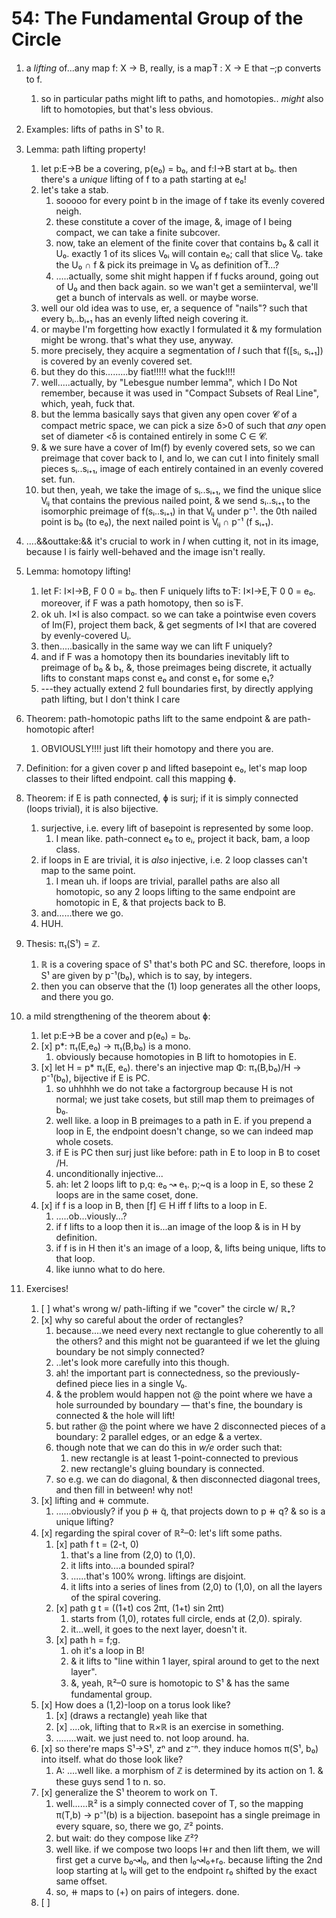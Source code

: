 # 54: The Fundamental Group of the Circle

1. a *lifting* of...any map f: X → B, really, is a map ̅f : X → E that –;p converts to f.
    1. so in particular paths might lift to paths, and homotopies.. _might_ also lift to homotopies, but that's less obvious.
2. Examples: lifts of paths in S¹ to ℝ.
3. Lemma: path lifting property!
    1. let p:E→B be a covering, p(e₀) = b₀, and f:I→B start at b₀. then there's a *unique* lifting of f to a path starting at e₀!
    2. let's take a stab.
        1. sooooo for every point b in the image of f take its evenly covered neigh.
        2. these constitute a cover of the image, &, image of I being compact, we can take a finite subcover.
        3. now, take an element of the finite cover that contains b₀ & call it U₀. exactly 1 of its slices V₀ᵢ will contain e₀; call that slice V₀. take the U₀ ∩ f & pick its preimage in V₀ as definition of ̅f...?
        4. .....actually, some shit might happen if f fucks around, going out of U₀ and then back again. so we wan't get a semiinterval, we'll get a bunch of intervals as well. or maybe worse.
    3. well our old idea was to use, er, a sequence of "nails"? such that every bᵢ..bᵢ₊₁ has an evenly lifted neigh covering it.
    4. or maybe I'm forgetting how exactly I formulated it & my formulation might be wrong. that's what they use, anyway.
    5. more precisely, they acquire a segmentation of _I_ such that f([sᵢ, sᵢ₊₁]) is covered by an evenly covered set.
    6. but they do this.........by fiat!!!!! what the fuck!!!!
    7. well.....actually, by "Lebesgue number lemma", which I Do Not remember, because it was used in "Compact Subsets of Real Line", which, yeah, fuck that.
    8. but the lemma basically says that given any open cover 𝓒 of a compact metric space, we can pick a size δ>0 of such that _any_ open set of diameter <δ is contained entirely in some C ∈ 𝓒.
    9. & we sure have a cover of Im(f) by evenly covered sets, so we can preimage that cover back to I, and lo, we can cut I into finitely small pieces sᵢ..sᵢ₊₁, image of each entirely contained in an evenly covered set. fun.
    10. but then, yeah, we take the image of sᵢ..sᵢ₊₁, we find the unique slice Vᵢⱼ that contains the previous nailed point, & we send sᵢ..sᵢ₊₁ to the isomorphic preimage of f(sᵢ..sᵢ₊₁) in that Vᵢⱼ under p⁻¹. the 0th nailed point is b₀ (to e₀), the next nailed point is Vᵢⱼ ∩ p⁻¹ (f sᵢ₊₁).
4. ....&&outtake:&& it's crucial to work in _I_ when cutting it, not in its image, because I is fairly well-behaved and the image isn't really.
5. Lemma: homotopy lifting!
    1. let F: I×I→B, F 0 0 = b₀. then F uniquely lifts to ̅F: I×I→E, ̅F 0 0 = e₀. moreover, if F was a path homotopy, then so is ̅F.
    2. ok uh. I×I is also compact. so we can take a pointwise even covers of Im(F), project them back, & get segments of I×I that are covered by evenly-covered Uᵢ.
    3. then.....basically in the same way we can lift F uniquely?
    4. and if F was a homotopy then its boundaries inevitably lift to preimage of b₀ & b₁, &, those preimages being discrete, it actually lifts to constant maps const e₀ and const e₁ for some e₁?
    5. ---they actually extend 2 full boundaries first, by directly applying path lifting, but I don't think I care
6. Theorem: path-homotopic paths lift to the same endpoint & are path-homotopic after!
    1. OBVIOUSLY!!!! just lift their homotopy and there you are.
7. Definition: for a given cover p and lifted basepoint e₀, let's map loop classes to their lifted endpoint. call this mapping ɸ.
8. Theorem: if E is path connected, ɸ is surj; if it is simply connected (loops trivial), it is also bijective.
    1. surjective, i.e. every lift of basepoint is represented by some loop.
        1. I mean like. path-connect e₀ to eᵢ, project it back, bam, a loop class.
    2. if loops in E are trivial, it is _also_ injective, i.e. 2 loop classes can't map to the same point.
        1. I mean uh. if loops are trivial, parallel paths are also all homotopic, so any 2 loops lifting to the same endpoint are homotopic in E, & that projects back to B.
    3. and......there we go.
    4. HUH.
9. Thesis: π₁(S¹) = ℤ.
    1. ℝ is a covering space of S¹ that's both PC and SC. therefore, loops in S¹ are given by p⁻¹(b₀), which is to say, by integers.
    2. then you can observe that the (1) loop generates all the other loops, and there you go.

10. a mild strengthening of the theorem about ɸ:
    1. let p:E→B be a cover and p(e₀) = b₀.
    2. [x] p*: π₁(E,e₀) → π₁(B,b₀) is a mono.
        1. obviously because homotopies in B lift to homotopies in E.
    3. [x] let H = p* π₁(E, e₀). there's an injective map Φ: π₁(B,b₀)/H → p⁻¹(b₀), bijective if E is PC.
        1. so uhhhhh we do not take a factorgroup because H is not normal; we just take cosets, but still map them to preimages of b₀.
        2. well like. a loop in B preimages to a path in E. if you prepend a loop in E, the endpoint doesn't change, so we can indeed map whole cosets.
        3. if E is PC then surj just like before: path in E to loop in B to coset /H.
        4. unconditionally injective...
        5. ah: let 2 loops lift to p,q: e₀ ↝ e₁. p;~q is a loop in E, so these 2 loops are in the same coset, done.
    4. [x] if f is a loop in B, then [f] ∈ H iff f lifts to a loop in E.
        1. .....ob...viously...?
        2. if f lifts to a loop then it is...an image of the loop & is in H by definition.
        3. if f is in H then it's an image of a loop, &, lifts being unique, lifts to that loop.
        4. like iunno what to do here.


1. Exercises!
    1. [ ] what's wrong w/ path-lifting if we "cover" the circle w/ ℝ₊?
    2. [x] why so careful about the order of rectangles?
        1. because....we need every next rectangle to glue coherently to all the others? and this might not be guaranteed if we let the gluing boundary be not simply connected?
        2. ..let's look more carefully into this though.
        3. ah! the important part is connectedness, so the previously-defined piece lies in a single V₀.
        4. & the problem would happen not @ the point where we have a hole surrounded by boundary — that's fine, the boundary is connected & the hole will lift!
        5. but rather @ the point where we have 2 disconnected pieces of a boundary: 2 parallel edges, or an edge & a vertex.
        6. though note that we can do this in _w/e_ order such that:
            1. new rectangle is at least 1-point-connected to previous
            2. new rectangle's gluing boundary is connected.
        7. so e.g. we can do diagonal, & then disconnected diagonal trees, and then fill in between! why not!
    3. [x] lifting and ⧺ commute.
        1. ......obviously? if you ̃p ⧺ ̃q, that projects down to p ⧺ q? & so is a unique lifting?
    4. [x] regarding the spiral cover of ℝ²–0: let's lift some paths.
        1. [x] path f t = (2-t, 0)
            1. that's a line from (2,0) to (1,0).
            2. it lifts into....a bounded spiral?
            3. ......that's 100% wrong. liftings are disjoint.
            4. it lifts into a series of lines from (2,0) to (1,0), on all the layers of the spiral covering.
        2. [x] path g t = ((1+t) cos 2πt, (1+t) sin 2πt)
            1. starts from (1,0), rotates full circle, ends at (2,0). spiraly.
            2. it...well, it goes to the next layer, doesn't it.
        3. [x] path h = f;g.
            1. oh it's a loop in B!
            2. & it lifts to "line within 1 layer, spiral around to get to the next layer".
            3. &, yeah, ℝ²–0 sure is homotopic to S¹ & has the same fundamental group.
    5. [x] How does a (1,2)-loop on a torus look like?
        1. [x] (draws a rectangle) yeah like that
        2. [x] ....ok, lifting that to _ℝ×ℝ_ is an exercise in something.
        3. ........wait. we just need to. not loop around. ha.
    6. [x] so there're maps S¹→S¹, zⁿ and z⁻ⁿ. they induce homos π(S¹, b₀) into itself. what do those look like?
        1. A: ....well like. a morphism of ℤ is determined by its action on 1. & these guys send 1 to n. so.
    7. [x] generalize the S¹ theorem to work on T.
        1. well......ℝ² is a simply connected cover of T, so the mapping π(T,b) → p⁻¹(b) is a bijection. basepoint has a single preimage in every square, so, there we go, ℤ² points.
        2. but wait: do they compose like ℤ²?
        3. well like. if we compose two loops l⧺r and then lift them, we will first get a curve b₀↝l₀, and then l₀↝l₀+r₀. because lifting the 2nd loop starting at l₀ will get to the endpoint r₀ shifted by the exact same offset.
        4. so, ⧺ maps to (+) on pairs of integers. done.
    8. [ ] 